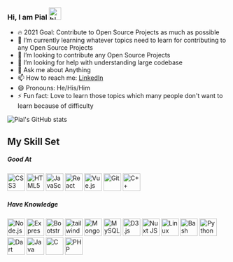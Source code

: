 ### Hi, I am Pial <img src="https://user-images.githubusercontent.com/1303154/88677602-1635ba80-d120-11ea-84d8-d263ba5fc3c0.gif" width="28px" alt="hi">


- 🔥️ 2021 Goal: Contribute to Open Source Projects as much as possible
- 🌱 I’m currently learning whatever topics need to learn for contributing to any Open Source Projects
- 👯 I’m looking to contribute any Open Source Projects
- 🤔 I’m looking for help with understanding large codebase
- 💬 Ask me about Anything
- 📫 How to reach me: [LinkedIn](https://www.linkedin.com/in/mdpialahamed)
- 😄 Pronouns: He/His/Him
- ⚡ Fun fact: Love to learn those topics which many people don't want to learn because of difficulty

![Pial's GitHub stats](https://github-readme-stats.vercel.app/api?username=mdPial&hide=stars&bg_color=30,e96443,904e95&title_color=fff&text_color=fff)

## My Skill Set  

##### Good At  
<p align="left">
<img src="https://profilinator.rishav.dev/skills-assets/css3-original-wordmark.svg" alt="CSS3" width="40" height="40" />  
<img src="https://profilinator.rishav.dev/skills-assets/html5-original-wordmark.svg" alt="HTML5"  width="40" height="40" />  
<img src="https://profilinator.rishav.dev/skills-assets/javascript-original.svg" alt="JavaScript" width="40" height="40" />  
<img src="https://profilinator.rishav.dev/skills-assets/react-original-wordmark.svg" alt="React" width="40" height="40" />  
<img src="https://profilinator.rishav.dev/skills-assets/vuejs-original-wordmark.svg" alt="Vue.js" width="40" height="40" /> 
<img src="https://profilinator.rishav.dev/skills-assets/git-scm-icon.svg" alt="Git" width="40" height="40" />  
<img src="https://profilinator.rishav.dev/skills-assets/cplusplus-original.svg" alt="C++" width="40" height="40" />  
</p>


##### Have Knowledge  
<p align="left">  
<img src="https://profilinator.rishav.dev/skills-assets/nodejs-original-wordmark.svg" alt="Node.js" width="40" height="40" />  
<img src="https://profilinator.rishav.dev/skills-assets/express-original-wordmark.svg" alt="Express.js" width="40" height="40" /> 
<img src="https://profilinator.rishav.dev/skills-assets/bootstrap-plain.svg" alt="Bootstrap" width="40" height="40" />  
<img src="https://www.vectorlogo.zone/logos/tailwindcss/tailwindcss-icon.svg" alt="tailwind" width="40" width="40" height="40"/>
<img src="https://profilinator.rishav.dev/skills-assets/mongodb-original-wordmark.svg" alt="MongoDB" width="40" height="40" />  
<img src="https://profilinator.rishav.dev/skills-assets/mysql-original-wordmark.svg" alt="MySQL" width="40" height="40" />  
<img src="https://profilinator.rishav.dev/skills-assets/d3.png" alt="D3.js" width="40" height="40" />  
<img src="https://profilinator.rishav.dev/skills-assets/nuxt.png" alt="Nuxt JS" width="40" height="40" />  
<img src="https://profilinator.rishav.dev/skills-assets/linux-original.svg" alt="Linux" width="40" height="40" />  
<img src="https://profilinator.rishav.dev/skills-assets/gnu_bash-icon.svg" alt="Bash" width="40" height="40" />  
<img src="https://profilinator.rishav.dev/skills-assets/python-original.svg" alt="Python" width="40" height="40" />  
<img src="https://profilinator.rishav.dev/skills-assets/dartlang-icon.svg" alt="Dart" width="40" height="40" />  
<img src="https://profilinator.rishav.dev/skills-assets/java-original-wordmark.svg" alt="Java" width="40" height="40" />  
<img src="https://profilinator.rishav.dev/skills-assets/c-original.svg" alt="C" width="40" height="40" />  
<img src="https://profilinator.rishav.dev/skills-assets/php-original.svg" alt="PHP" width="40" height="40" />  
</p>
